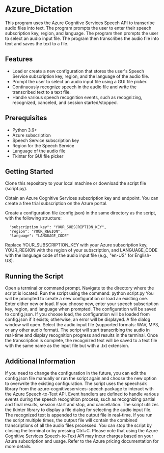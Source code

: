 # Azure_Dictation
This program uses the Azure Cognitive Services Speech API to transcribe audio files into text. The program prompts the user to enter their speech subscription key, region, and language. The program then prompts the user to select an audio input file. The program then transcribes the audio file into text and saves the text to a file.

## Features

- Load or create a new configuration that stores the user's Speech Service subscription key, region, and the language of the audio file.
- Prompt the user to select an audio input file using a GUI file picker.
- Continuously recognize speech in the audio file and write the transcribed text to a text file.
- Handle various speech recognition events, such as recognizing, recognized, canceled, and session started/stopped.

## Prerequisites

- Python 3.6+
- Azure subscription
- Speech Service subscription key
- Region for the Speech Service
- Language of the audio file
- Tkinter for GUI file picker


## Getting Started
Clone this repository to your local machine or download the script file (script.py).

Obtain an Azure Cognitive Services subscription key and endpoint. You can create a free trial subscription on the Azure portal.

Create a configuration file (config.json) in the same directory as the script, with the following structure:


```
  "subscription_key": "YOUR_SUBSCRIPTION_KEY",
  "region": "YOUR_REGION",
  "language": "LANGUAGE_CODE"
```

Replace YOUR_SUBSCRIPTION_KEY with your Azure subscription key, YOUR_REGION with the region of your subscription, and LANGUAGE_CODE with the language code of the audio input file (e.g., "en-US" for English-US).

## Running the Script
Open a terminal or command prompt.
Navigate to the directory where the script is located.
Run the script using the command: python script.py
You will be prompted to create a new configuration or load an existing one. Enter either new or load.
If you choose new, enter your speech subscription key, region, and language when prompted. The configuration will be saved to config.json.
If you choose load, the configuration will be loaded from config.json if it exists; otherwise, an error will be displayed.
A file dialog window will open. Select the audio input file (supported formats: WAV, MP3, or any other audio format).
The script will start transcribing the audio in real-time and display recognition progress and results in the terminal.
Once the transcription is complete, the recognized text will be saved to a text file with the same name as the input file but with a .txt extension.

## Additional Information
If you need to change the configuration in the future, you can edit the config.json file manually or run the script again and choose the new option to overwrite the existing configuration.
The script uses the speechsdk library from the azure-cognitiveservices-speech package to interact with the Azure Speech-to-Text API.
Event handlers are defined to handle various events during the speech recognition process, such as recognizing partial and final results, session start and stop, and cancellation.
The script utilizes the tkinter library to display a file dialog for selecting the audio input file.
The recognized text is appended to the output file in real-time. If you run the script multiple times, the output file will contain the combined transcriptions of all the audio files processed.
You can stop the script by closing the terminal or by pressing Ctrl+C.
Please note that using the Azure Cognitive Services Speech-to-Text API may incur charges based on your Azure subscription and usage. Refer to the Azure pricing documentation for more details.
